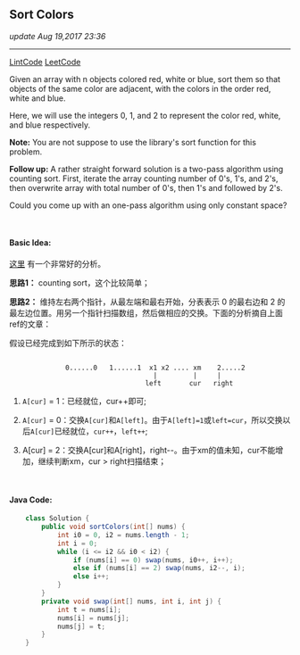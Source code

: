 ## Sort Colors
_update Aug 19,2017  23:36_

---
[LintCode](http://www.lintcode.com/en/problem/sort-colors/)
[LeetCode](https://leetcode.com/problems/sort-colors/description/)


Given an array with n objects colored red, white or blue, sort them so that objects of the same color are adjacent, with the colors in the order red, white and blue.

Here, we will use the integers 0, 1, and 2 to represent the color red, white, and blue respectively.

**Note:**
You are not suppose to use the library's sort function for this problem.


**Follow up:**
A rather straight forward solution is a two-pass algorithm using counting sort.
First, iterate the array counting number of 0's, 1's, and 2's, then overwrite array with total number of 0's, then 1's and followed by 2's.

Could you come up with an one-pass algorithm using only constant space?

<br>

#### Basic Idea:
[这里](http://bangbingsyb.blogspot.com/2014/11/leetcode-sort-colors.html) 有一个非常好的分析。

**思路1：**
counting sort，这个比较简单；

**思路2：**
维持左右两个指针，从最左端和最右开始，分表表示 0 的最右边和 2 的最左边位置。用另一个指针扫描数组，然后做相应的交换。下面的分析摘自上面ref的文章：

假设已经完成到如下所示的状态：
```

              0......0   1......1  x1 x2 .... xm    2.....2
                                    |         |     |
                                  left       cur   right
```

1.  `A[cur]` = 1：已经就位，cur++即可;

2.  `A[cur]` = 0：交换`A[cur]`和`A[left]`。由于`A[left]=1`或`left=cur`，所以交换以后`A[cur]`已经就位，`cur++`，`left++`;

3.  A[cur] = 2：交换A[cur]和A[right]，right--。由于xm的值未知，cur不能增加，继续判断xm，cur > right扫描结束；

<br>

#### Java Code:
```java
    class Solution {
        public void sortColors(int[] nums) {
            int i0 = 0, i2 = nums.length - 1;
            int i = 0;
            while (i <= i2 && i0 < i2) {
                if (nums[i] == 0) swap(nums, i0++, i++);
                else if (nums[i] == 2) swap(nums, i2--, i);
                else i++;
            }
        }
        private void swap(int[] nums, int i, int j) {
            int t = nums[i];
            nums[i] = nums[j];
            nums[j] = t;
        }
    }
```
    
